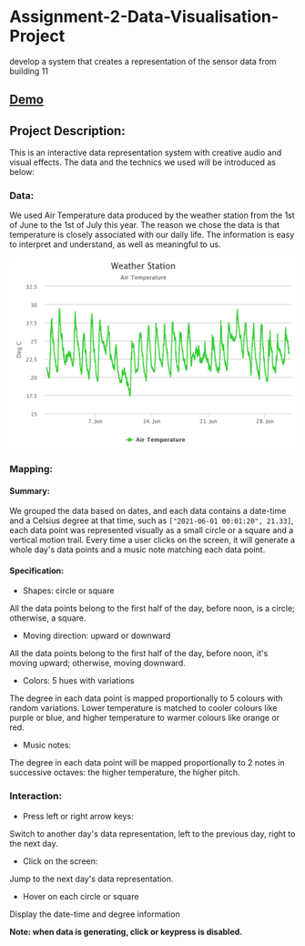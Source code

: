 # Assignment-2-Data-Visualisation-Project

develop a system that creates a representation of the sensor data from building 11

## [Demo](https://unicar9.github.io/Assignment-2-Data-Visualisation-Project/)

## Project Description:

This is an interactive data representation system with creative audio and visual effects. The data and the technics we used will be introduced as below:

### Data:

We used Air Temperature data produced by the weather station from the 1st of June to the 1st of July this year. The reason we chose the data is that temperature is closely associated with our daily life. The information is easy to interpret and understand, as well as meaningful to us.

![](air-temperature.png)

### Mapping:

#### Summary:

We grouped the data based on dates, and each data contains a date-time and a Celsius degree at that time, such as `["2021-06-01 00:01:20", 21.33]`, each data point was represented visually as a small circle or a square and a vertical motion trail. Every time a user clicks on the screen, it will generate a whole day's data points and a music note matching each data point.

#### Specification:

- Shapes: circle or square

All the data points belong to the first half of the day, before noon, is a circle; otherwise, a square.

- Moving direction: upward or downward

All the data points belong to the first half of the day, before noon, it's moving upward; otherwise, moving downward.

- Colors: 5 hues with variations

The degree in each data point is mapped proportionally to 5 colours with random variations. Lower temperature is matched to cooler colours like purple or blue, and higher temperature to warmer colours like orange or red.

- Music notes:

The degree in each data point will be mapped proportionally to 2 notes in successive octaves: the higher temperature, the higher pitch.

### Interaction:

- Press left or right arrow keys:

Switch to another day's data representation, left to the previous day, right to the next day.

- Click on the screen:

Jump to the next day's data representation.

- Hover on each circle or square

Display the date-time and degree information

**Note: when data is generating, click or keypress is disabled.**
